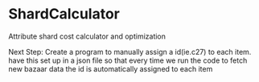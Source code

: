 # ShardCalculator
Attribute shard cost calculator and optimization



Next Step:
Create a program to manually assign a id(ie.c27) to each item. have this set up in a json file so that every time we run the code to fetch new bazaar data the id is automatically assigned to each item